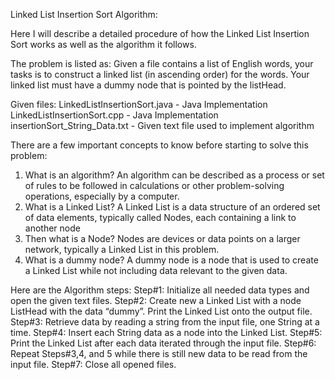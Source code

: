 Linked List Insertion Sort Algorithm:

Here I will describe a detailed procedure of how the Linked List Insertion Sort works as well as the algorithm it follows.

The problem is listed as:
Given a file contains a list of English words, your tasks is to construct a linked list (in ascending order) for the words.  Your linked list must have a dummy node that is pointed by the listHead.

Given files:
LinkedListInsertionSort.java - Java Implementation
LinkedListInsertionSort.cpp - Java Implementation
insertionSort_String_Data.txt - Given text file used to implement algorithm

There are a few important concepts to know before starting to solve this problem:
1) What is an algorithm? An algorithm can be described as a process or set of rules to be followed in calculations or other problem-solving operations, especially by a computer.
2) What is a Linked List? A Linked List is a data structure of an ordered set of data elements, typically called Nodes, each containing a link to another node
3) Then what is a Node? Nodes are devices or data points on a larger network, typically a Linked List in this problem.
4) What is a dummy node? A dummy node is a node that is used to create a Linked List while not including data relevant to the given data.

Here are the Algorithm steps:
Step#1: Initialize all needed data types and open the given text files.
Step#2: Create new a Linked List with a node ListHead with the data “dummy”. Print the Linked List onto the output file.
Step#3: Retrieve data by reading a string from the input file, one String at a time.
Step#4: Insert each String data as a node into the Linked List.
Step#5: Print the Linked List after each data iterated through the input file.
Step#6: Repeat Steps#3,4, and 5 while there is still new data to be read from the input file.
Step#7: Close all opened files.
